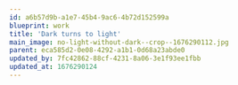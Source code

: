 ```yaml
---
id: a6b57d9b-a1e7-45b4-9ac6-4b72d152599a
blueprint: work
title: 'Dark turns to light'
main_image: no-light-without-dark--crop--1676290112.jpg
parent: eca585d2-0e08-4292-a1b1-0d68a23abde0
updated_by: 7fc42862-88cf-4231-8a06-3e1f93ee1fbb
updated_at: 1676290124
---
```

